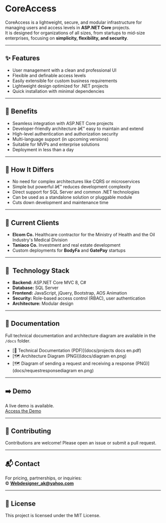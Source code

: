 # CoreAccess

CoreAccess is a lightweight, secure, and modular infrastructure for managing users and access levels in **ASP.NET Core** projects.  
It is designed for organizations of all sizes, from startups to mid-size enterprises, focusing on **simplicity, flexibility, and security**.

---

## ✨ Features
- User management with a clean and professional UI
- Flexible and definable access levels
- Easily extensible for custom business requirements
- Lightweight design optimized for .NET projects
- Quick installation with minimal dependencies

---

## 💎 Benefits
- Seamless integration with ASP.NET Core projects
- Developer-friendly architecture â€” easy to maintain and extend
- High-level authentication and authorization security
- Multi-language support (in upcoming versions)
- Suitable for MVPs and enterprise solutions
- Deployment in less than a day

---

## 🔄 How It Differs
- No need for complex architectures like CQRS or microservices
- Simple but powerful â€” reduces development complexity
- Direct support for SQL Server and common .NET technologies
- Can be used as a standalone solution or pluggable module
- Cuts down development and maintenance time

---

## 🏢 Current Clients
- **Elcom Co.** Healthcare contractor for the Ministry of Health and the Oil Industry's Medical Division
- **Taniaco Co.**  Investment and real estate development
- Custom deployments for **BodyFa** and **GatePay** startups

---

## 🚀  Technology Stack
- **Backend:** ASP.NET Core MVC 8, C#
- **Database:** SQL Server
- **Frontend:** JavaScript, jQuery, Bootstrap, AOS Animation
- **Security:** Role-based access control (RBAC), user authentication
- **Architecture:** Modular design

---

## 📂 Documentation
Full technical documentation and architecture diagram are available in the `/docs` folder.

- [📄 Technical Documentation (PDF)](docs/projects docs en.pdf)
- [🗺 Architecture Diagram (PNG)](docs/diagram en.png)
- [🗺 Diagram of sending a request and receiving a response (PNG)](docs/requestresponsediagram en.png)

---

## ➡️ Demo
A live demo is available.  
[Access the Demo](http://194.5.195.21:1000)

---

## 🤝 Contributing
Contributions are welcome! Please open an issue or submit a pull request.

---

## 📬 Contact
For pricing, partnerships, or inquiries:  
© **Webdesigner_ak@yahoo.com**

---

## 📄 License
This project is licensed under the MIT License.
